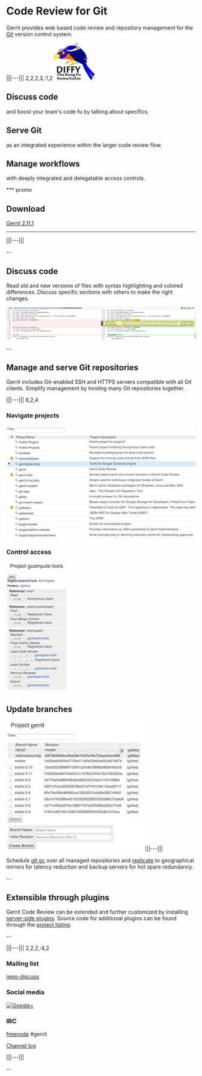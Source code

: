 # Code Review for Git

Gerrit provides web based code review and repository management for
the [Git][git] version control system.

[git]: http://git-scm.com/

|||---||| 2,2,2,3,:1,2
![diffy the kung fu review cuckoo](images/diffy100.png)

## Discuss code
and boost your team's code fu by talking about specifics.

## Serve Git
as an integrated experience within the larger code review flow.

## Manage workflows
with deeply integrated and delegatable access controls.

*** promo
## Download
[Gerrit 2.11.1][download]
***
|||---|||

--

## Discuss code

Read old and new versions of files with syntax highlighting and
colored differences.  Discuss specific sections with others to make
the right changes.

![side-by-side compare](images/sbs.png)

--

## Manage and serve Git repositories

Gerrit includes Git-enabled SSH and HTTPS servers compatible with all
Git clients.  Simplify management by hosting many Git repositories
together.

|||---||| 6,2,4
### Navigate projects
![project list](images/project-list.png)

### Control access
![access panel](images/access.png)

## Update branches
![branch list](images/branches.png)
|||---|||

Schedule [git gc] over all managed repositories and [replicate] to
geographical mirrors for latency reduction and backup servers for hot
spare redundancy.

--

## Extensible through plugins

Gerrit Code Review can be extended and further customized by installing
[server-side plugins][plugins]. Source code for additional plugins
can be found through the [project listing](https://gerrit.googlesource.com/).

--

|||---||| 2,2,2,:4,2

### Mailing list
[repo-discuss](https://groups.google.com/group/repo-discuss)

### Social media
[![Google+](https://ssl.gstatic.com/images/icons/gplus-32.png)](https://plus.google.com/communities/111271594706618791655)

### IRC
[freenode](https://freenode.net/) #gerrit

[Channel log](http://echelog.com/logs/browse/gerrit/)

|||---|||

--

[download]: https://gerrit-documentation.storage.googleapis.com/ReleaseNotes/ReleaseNotes-2.11.1.html
[git gc]: https://gerrit-documentation.storage.googleapis.com/Documentation/2.11.1/config-gerrit.html#gc
[plugins]: https://gerrit-documentation.storage.googleapis.com/Documentation/2.11.1/config-plugins.html
[replicate]: https://gerrit.googlesource.com/plugins/replication/+doc/master/src/main/resources/Documentation/config.md
